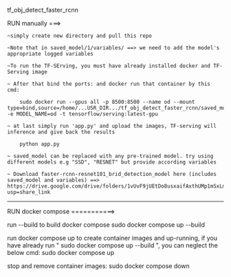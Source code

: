 tf_obj_detect_faster_rcnn

RUN manually ===>

    ~simply create new directory and pull this repo

    ~Note that in saved_model/1/variables/ ==> we need to add the model's appropriate logged variables

    ~To run the TF-SErving, you must have already installed docker and TF-Serving image

    ~ After that bind the ports: and docker run that container by this cmd:

        sudo docker run --gpus all -p 8500:8500 --name od --mount type=bind,source=/home/...USR_DIR.../tf_obj_detect_faster_rcnn/saved_model,target=/models/od -e MODEL_NAME=od -t tensorflow/serving:latest-gpu

    ~ at last simply run 'app.py' and upload the images, TF-serving will inference and give back the results

        python app.py

    ~ saved_model can be replaced with any pre-trained model. try using different models e.g "SSD", "RESNET" but provide according variables

    ~ Download faster-rcnn-resnet101_brid_detection_model here (includes saved_model and variables) ==> https://drive.google.com/drive/folders/1vUvF9jUEtDo8usxaifAxthUMp1mSxLmT?usp=share_link
---------------------------------------------------------------------------------------------------------------------------------------------------------------------------
 RUN docker compose ===========>
 
  run --build to build docker compose
        sudo docker compose up --build
    
  run docker compose up to create container images and up-running, if you have already run "  sudo docker compose up --build  ", you can neglect the below cmd:
        sudo docker compose up
   
  stop and remove container images:
        sudo docker compose down
    

